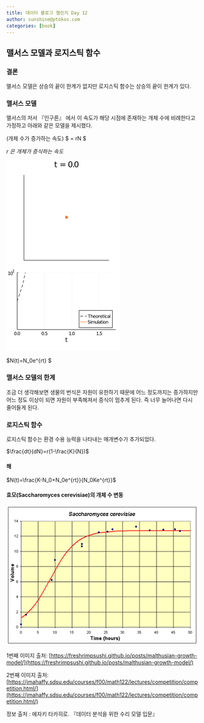 ```yaml
---
title: 데이터 블로그 챌린지 Day 12
author: sunshine@ptokos.com
categories: [book]
---
```


## 맬서스 모델과 로지스틱 함수

### 결론
맬서스 모델은 상승의 끝이 한계가 없지만 로지스틱 함수는 상승의 끝이 한계가 있다.

### 맬서스 모델
맬서스의 저서 『인구론』 에서 이 속도가 해당 시점에 존재하는 개체 수에 비례한다고 가정하고 아래와 같은 모델을 제시했다.

(개체 수가 증가하는 속도) $ = rN $

_r 은 개체가 증식하는 속도_

![12-1.gif](/assets/img/daliy-blog-challenge/12-1.gif)

$N(t)=N_0e^{rt} $


### 맬서스 모델의 한계
조금 더 생각해보면 생물의 번식은 자원이 유한하기 때문에 어느 정도까지는 증가하지만 어느 정도 이상이 되면 자원이 부족해져서 증식이 멈추게 된다. 
즉 너무 늘어나면 다시 줄어들게 된다.

### 로지스틱 함수
로지스틱 함수는 환경 수용 능력을 나타내는 매개변수가 추가되었다.

$\frac{dt}{dN}=r(1-\frac{K}{N})$

#### 해
$N(t)=\frac{K-N_0+N_0e^{rt}}{N_0Ke^{rt}}$

#### 효모(Saccharomyces cerevisiae)의 개체 수 변동
![12-2.gif](/assets/img/daliy-blog-challenge/12-2.gif)



1번째 이미지 출처: [https://freshrimpsushi.github.io/posts/malthusian-growth-model/](https://freshrimpsushi.github.io/posts/malthusian-growth-model/)

2번째 이미지 출처: [https://jmahaffy.sdsu.edu/courses/f00/math122/lectures/competition/competition.html/](https://jmahaffy.sdsu.edu/courses/f00/math122/lectures/competition/competition.html/)

정보 출처 : 에자키 타카히로. 『데이터 분석을 위한 수리 모델 입문』
